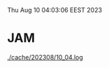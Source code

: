 Thu Aug 10 04:03:06 EEST 2023
# JAM
<a href='./cache/202308/10_04.log'>./cache/202308/10_04.log</a>
